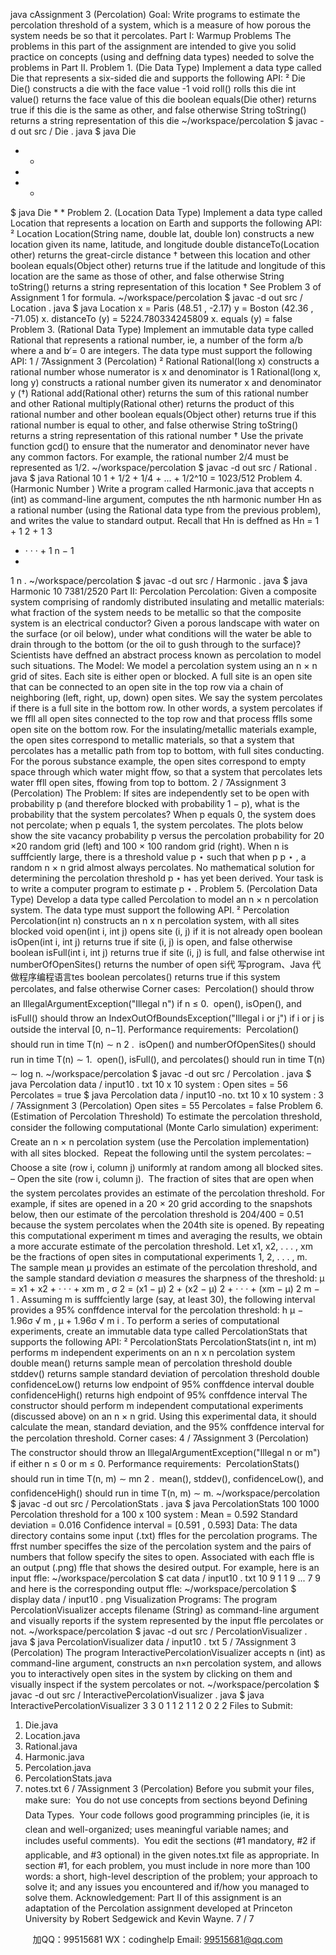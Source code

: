 java cAssignment 3 (Percolation)
Goal: Write programs to estimate the percolation threshold of a system, which is a measure of how porous the system needs
be so that it percolates.
Part I: Warmup Problems
The problems in this part of the assignment are intended to give you solid practice on concepts (using and deffning data
types) needed to solve the problems in Part II.
Problem 1. (Die Data Type) Implement a data type called Die that represents a six-sided die and supports the following
API:
² Die
Die() constructs a die with the face value -1
void roll() rolls this die
int value() returns the face value of this die
boolean equals(Die other) returns true if this die is the same as other, and false otherwise
String toString() returns a string representation of this die
 ~/workspace/percolation
$ javac -d out src / Die . java
$ java Die
* *
*
* *
$ java Die
*
*
Problem 2. (Location Data Type) Implement a data type called Location that represents a location on Earth and supports
the following API:
² Location
Location(String name, double lat, double lon) constructs a new location given its name, latitude, and longitude
double distanceTo(Location other) returns the great-circle distance
† between this location and other
boolean equals(Object other) returns true if the latitude and longitude of this location are the same as those
of other, and false otherwise
String toString() returns a string representation of this location
† See Problem 3 of Assignment 1 for formula.
 ~/workspace/percolation
$ javac -d out src / Location . java
$ java Location
x = Paris (48.51 , -2.17)
y = Boston (42.36 , -71.05)
x. distanceTo (y) = 5224.780334245809
x. equals (y) = false
Problem 3. (Rational Data Type) Implement an immutable data type called Rational that represents a rational number, ie,
a number of the form a/b where a and b ̸= 0 are integers. The data type must support the following API:
1 / 7Assignment 3 (Percolation)
² Rational
Rational(long x) constructs a rational number whose numerator is x and denominator is 1
Rational(long x, long y) constructs a rational number given its numerator x and denominator y (†)
Rational add(Rational other) returns the sum of this rational number and other
Rational multiply(Rational other) returns the product of this rational number and other
boolean equals(Object other) returns true if this rational number is equal to other, and false otherwise
String toString() returns a string representation of this rational number
† Use the private function gcd() to ensure that the numerator and denominator never have any common factors. For example,
the rational number 2/4 must be represented as 1/2.
 ~/workspace/percolation
$ javac -d out src / Rational . java
$ java Rational 10
1 + 1/2 + 1/4 + ... + 1/2^10 = 1023/512
Problem 4. (Harmonic Number ) Write a program called Harmonic.java that accepts n (int) as command-line argument,
computes the nth harmonic number Hn as a rational number (using the Rational data type from the previous problem), and
writes the value to standard output. Recall that Hn is deffned as
Hn = 1 +
 1
2
 +
 1
3
 + · · · +
 1
n − 1
 +
 1
n
.
 ~/workspace/percolation
$ javac -d out src / Harmonic . java
$ java Harmonic 10
7381/2520
Part II: Percolation
Percolation: Given a composite system comprising of randomly distributed insulating and metallic materials: what fraction
of the system needs to be metallic so that the composite system is an electrical conductor? Given a porous landscape with
water on the surface (or oil below), under what conditions will the water be able to drain through to the bottom (or the oil
to gush through to the surface)? Scientists have deffned an abstract process known as percolation to model such situations.
The Model: We model a percolation system using an n × n grid of sites. Each site is either open or blocked. A full site is
an open site that can be connected to an open site in the top row via a chain of neighboring (left, right, up, down) open sites.
We say the system percolates if there is a full site in the bottom row. In other words, a system percolates if we ffll all open
sites connected to the top row and that process fflls some open site on the bottom row. For the insulating/metallic materials
example, the open sites correspond to metallic materials, so that a system that percolates has a metallic path from top to
bottom, with full sites conducting. For the porous substance example, the open sites correspond to empty space through
which water might ffow, so that a system that percolates lets water ffll open sites, ffowing from top to bottom.
2 / 7Assignment 3 (Percolation)
The Problem: If sites are independently set to be open with probability p (and therefore blocked with probability 1 − p),
what is the probability that the system percolates? When p equals 0, the system does not percolate; when p equals 1, the
system percolates. The plots below show the site vacancy probability p versus the percolation probability for 20 ×20 random
grid (left) and 100 × 100 random grid (right).
When n is sufffciently large, there is a threshold value p
⋆
such that when p  p
⋆
, a random n × n grid almost always percolates. No mathematical solution for determining the percolation
threshold p
⋆ has yet been derived. Your task is to write a computer program to estimate p
⋆
.
Problem 5. (Percolation Data Type) Develop a data type called Percolation to model an n × n percolation system. The data
type must support the following API.
² Percolation
Percolation(int n) constructs an n x n percolation system, with all sites blocked
void open(int i, int j) opens site (i, j) if it is not already open
boolean isOpen(int i, int j) returns true if site (i, j) is open, and false otherwise
boolean isFull(int i, int j) returns true if site (i, j) is full, and false otherwise
int numberOfOpenSites() returns the number of open si代 写program、Java
代做程序编程语言tes
boolean percolates() returns true if this system percolates, and false otherwise
Corner cases:
 Percolation() should throw an IllegalArgumentException("Illegal n") if n ≤ 0.
 open(), isOpen(), and isFull() should throw an IndexOutOfBoundsException("Illegal i or j") if i or j is outside the interval [0, n−1].
Performance requirements:
 Percolation() should run in time T(n) ∼ n
2
.
 isOpen() and numberOfOpenSites() should run in time T(n) ∼ 1.
 open(), isFull(), and percolates() should run in time T(n) ∼ log n.
 ~/workspace/percolation
$ javac -d out src / Percolation . java
$ java Percolation data / input10 . txt
10 x 10 system :
Open sites = 56
Percolates = true
$ java Percolation data / input10 -no. txt
10 x 10 system :
3 / 7Assignment 3 (Percolation)
Open sites = 55
Percolates = false
Problem 6. (Estimation of Percolation Threshold) To estimate the percolation threshold, consider the following computational
 (Monte Carlo simulation) experiment:
 Create an n × n percolation system (use the Percolation implementation) with all sites blocked.
 Repeat the following until the system percolates:
– Choose a site (row i, column j) uniformly at random among all blocked sites.
– Open the site (row i, column j).
 The fraction of sites that are open when the system percolates provides an estimate of the percolation threshold.
For example, if sites are opened in a 20 × 20 grid according to the snapshots below, then our estimate of the percolation
threshold is 204/400 = 0.51 because the system percolates when the 204th site is opened.
By repeating this computational experiment m times and averaging the results, we obtain a more accurate estimate of the
percolation threshold. Let x1, x2, . . . , xm be the fractions of open sites in computational experiments 1, 2, . . . , m. The sample
mean µ provides an estimate of the percolation threshold, and the sample standard deviation σ measures the sharpness of
the threshold:
µ =
x1 + x2 + · · · + xm
m
, σ
2 =
 (x1 − µ)
2 + (x2 − µ)
2 + · · · + (xm − µ)
2
m − 1
.
Assuming m is sufffciently large (say, at least 30), the following interval provides a 95% conffdence interval for the percolation
threshold: h
µ −
1.96σ
√
m
 , µ +
 1.96σ
√
m
i
.
To perform a series of computational experiments, create an immutable data type called PercolationStats that supports the
following API:
² PercolationStats
PercolationStats(int n, int m) performs m independent experiments on an n x n percolation system
double mean() returns sample mean of percolation threshold
double stddev() returns sample standard deviation of percolation threshold
double confidenceLow() returns low endpoint of 95% conffdence interval
double confidenceHigh() returns high endpoint of 95% conffdence interval
The constructor should perform m independent computational experiments (discussed above) on an n × n grid. Using this
experimental data, it should calculate the mean, standard deviation, and the 95% conffdence interval for the percolation
threshold.
Corner cases:
4 / 7Assignment 3 (Percolation)
 The constructor should throw an IllegalArgumentException("Illegal n or m") if either n ≤ 0 or m ≤ 0.
Performance requirements:
 PercolationStats() should run in time T(n, m) ∼ mn
2
.
 mean(), stddev(), confidenceLow(), and confidenceHigh() should run in time T(n, m) ∼ m.
 ~/workspace/percolation
$ javac -d out src / PercolationStats . java
$ java PercolationStats 100 1000
Percolation threshold for a 100 x 100 system :
Mean = 0.592
Standard deviation = 0.016
Confidence interval = [0.591 , 0.593]
Data: The data directory contains some input (.txt) ffles for the percolation programs. The ffrst number speciffes the size of
the percolation system and the pairs of numbers that follow specify the sites to open. Associated with each ffle is an output
(.png) ffle that shows the desired output. For example, here is an input ffle:
 ~/workspace/percolation
$ cat data / input10 . txt
10
9 1
1 9
...
7 9
and here is the corresponding output ffle:
 ~/workspace/percolation
$ display data / input10 . png
Visualization Programs: The program PercolationVisualizer accepts filename (String) as command-line argument and
visually reports if the system represented by the input ffle percolates or not.
 ~/workspace/percolation
$ javac -d out src / PercolationVisualizer . java
$ java PercolationVisualizer data / input10 . txt
5 / 7Assignment 3 (Percolation)
The program InteractivePercolationVisualizer accepts n (int) as command-line argument, constructs an n×n percolation system,
and allows you to interactively open sites in the system by clicking on them and visually inspect if the system percolates or
not.
 ~/workspace/percolation
$ javac -d out src / InteractivePercolationVisualizer . java
$ java InteractivePercolationVisualizer 3
3
0 1
1 2
1 1
2 0
2 2
Files to Submit:
1. Die.java
2. Location.java
3. Rational.java
4. Harmonic.java
5. Percolation.java
6. PercolationStats.java
7. notes.txt
6 / 7Assignment 3 (Percolation)
Before you submit your files, make sure:
 You do not use concepts from sections beyond Defining Data Types.
 Your code follows good programming principles (ie, it is clean and well-organized; uses meaningful variable names;
and includes useful comments).
 You edit the sections (#1 mandatory, #2 if applicable, and #3 optional) in the given notes.txt file as appropriate. In
section #1, for each problem, you must include in nore more than 100 words: a short, high-level description of the
problem; your approach to solve it; and any issues you encountered and if/how you managed to solve them.
Acknowledgement: Part II of this assignment is an adaptation of the Percolation assignment developed at Princeton
University by Robert Sedgewick and Kevin Wayne.
7 / 7

         
加QQ：99515681  WX：codinghelp  Email: 99515681@qq.com
